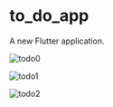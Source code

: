 # to_do_app

A new Flutter application.

![todo0](https://user-images.githubusercontent.com/45571159/173224261-1fc11991-4cf4-4ba7-966d-4614bc014a4b.jpeg)

![todo1](https://user-images.githubusercontent.com/45571159/173224268-055793a9-b19e-4654-b316-f8b3ae2ccaa5.jpeg)

![todo2](https://user-images.githubusercontent.com/45571159/173224271-60166b5d-cad4-4a91-85c8-955efff89284.jpeg)

